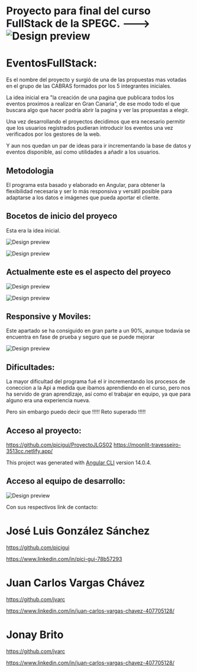 # Proyecto para final del curso FullStack de la SPEGC. ---> ![Design preview](./src/assets/img/logo-favicon.png)

# EventosFullStack:

Es el nombre del proyecto y surgió de una de las propuestas mas votadas en el grupo de las CABRAS formados por los 5 integrantes iniciales.

La idea inicial era "la creación de una pagina que publicara todos los eventos proximos a realizar en Gran Canaria", de ese modo todo el que buscara algo que hacer podría abrir la pagina y ver las propuestas a elegir.

Una vez desarrollando el proyectos decidimos que era necesario permitir que los usuarios registrados pudieran introducir los eventos una vez verificados por los gestores de la web.

Y aun nos quedan un par de ideas para ir incrementando la base de datos y eventos disponible, así como utilidades a añadir a los usuarios.

## Metodologia

El programa esta basado y elaborado en Angular, para obtener la flexibilidad necesaria y ser lo más responsiva y versátil posible para adaptarse a los datos e imágenes que pueda aportar el cliente.

## Bocetos de inicio del proyeco

Esta era la idea inicial.

![Design preview](./Bocetos/idea1.png)

![Design preview](./Bocetos/idea2.png)

## Actualmente este es el aspecto del proyeco

![Design preview](./Bocetos/Actual1.png)

![Design preview](./Bocetos/Actual2.png)

## Responsive y Moviles:

Este apartado se ha consiguido en gran parte a un 90%, aunque todavia se encuentra en fase de prueba y seguro que se puede mejorar

![Design preview](./Bocetos/Responsive.png)

## Dificultades:

La mayor dificultad del programa fué el ir incrementando los procesos de coneccion a la Api a medida que ibamos aprendiendo en el curso, pero nos ha servido de gran aprendizaje, así como el trabajar en equipo, ya que para alguno era una experiencia nueva.

Pero sin embargo puedo decir que !!!!! Reto superado !!!!!

## Acceso al proyecto:

https://github.com/picigui/ProyectoJLGS02
https://moonlit-travesseiro-3513cc.netlify.app/

This project was generated with [Angular CLI](https://github.com/angular/angular-cli) version 14.0.4.

## Acceso al equipo de desarrollo:

![Design preview](./Bocetos/Equipo.png)

Con sus respectivos link de contacto:

# José Luis González Sánchez

https://github.com/picigui

https://www.linkedin.com/in/pici-gui-78b57293

# Juan Carlos Vargas Chávez

https://github.com/jvarc

https://www.linkedin.com/in/juan-carlos-vargas-chavez-407705128/

# Jonay Brito

https://github.com/jvarc

https://www.linkedin.com/in/juan-carlos-vargas-chavez-407705128/
